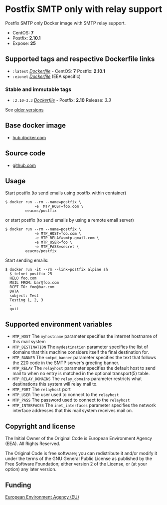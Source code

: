 # Postfix SMTP only with relay support

Postfix SMTP only Docker image with SMTP relay support.

 - CentOS: **7**
 - Postfix: **2.10.1**
 - Expose: **25**


## Supported tags and respective Dockerfile links

  - `:latest` [*Dockerfile*](https://github.com/eea/eea.docker.postfix/blob/master/Dockerfile) - CentOS: **7** Postfix: **2.10.1**
  - `:eionet` [*Dockerfile*](https://github.com/eea/eea.docker.postfix/blob/master/eionet/Dockerfile) (EEA specific)

### Stable and immutable tags

  - `:2.10-3.3` [*Dockerfile*](https://github.com/eea/eea.docker.postfix/blob/2.10-3.3/Dockerfile) - Postfix: **2.10** Release: *3.3*


See [older versions](https://github.com/eea/eea.docker.postfix/releases)


## Base docker image

 - [hub.docker.com](https://hub.docker.com/r/eeacms/postfix)


## Source code

  - [github.com](http://github.com/eea/eea.docker.postfix)


## Usage

Start postfix (to send emails using postfix within container)

    $ docker run --rm --name=postfix \
                 -e  MTP_HOST=foo.com \
             eeacms/postfix

or start postfix (to send emails by using a remote email server)

    $ docker run --rm --name=postfix \
                 -e MTP_HOST=foo.com \
                 -e MTP_RELAY=smtp.gmail.com \
                 -e MTP_USER=foo \
                 -e MTP_PASS=secret \
             eeacms/postfix

Start sending emails:

    $ docker run -it --rm --link=postfix alpine sh
      $ telnet postfix 25
      HELO foo.com
      MAIL FROM: bar@foo.com
      RCPT TO: foo@bar.com
      DATA
      subject: Test
      Testing 1, 2, 3
      .
      quit


## Supported environment variables

* `MTP_HOST` The `myhostname` parameter specifies the internet hostname of this mail system
* `MTP_DESTINATION` The `mydestination` parameter specifies the list of domains that this machine considers itself the final destination for.
* `MTP_BANNER` The `smtpd_banner` parameter specifies the text that follows the 220 code in the SMTP server's greeting banner.
* `MTP_RELAY` The `relayhost` parameter specifies the default host to send mail to when no entry is matched in the optional transport(5) table.
* `MTP_RELAY_DOMAINS` The `relay_domains` parameter restricts what destinations this system will relay mail to.
* `MTP_PORT` The `relayhost` port
* `MTP_USER` The user used to connect to the `relayhost`
* `MTP_PASS` The password used to connect to the `relayhost`
* `MTP_INTERFACES` The `inet_interfaces` parameter specifies the network interface addresses that this mail system receives mail on.


## Copyright and license

The Initial Owner of the Original Code is European Environment Agency (EEA).
All Rights Reserved.

The Original Code is free software;
you can redistribute it and/or modify it under the terms of the GNU
General Public License as published by the Free Software Foundation;
either version 2 of the License, or (at your option) any later
version.


## Funding

[European Environment Agency (EU)](http://eea.europa.eu)
